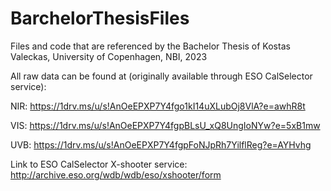 # BarchelorThesisFiles

Files and code that are referenced by the Bachelor Thesis of Kostas Valeckas, University of Copenhagen, NBI, 2023

All raw data can be found at (originally available through ESO CalSelector service):

NIR: https://1drv.ms/u/s!AnOeEPXP7Y4fgo1kI14uXLubOj8VlA?e=awhR8t

VIS: https://1drv.ms/u/s!AnOeEPXP7Y4fgpBLsU_xQ8UngIoNYw?e=5xB1mw

UVB: https://1drv.ms/u/s!AnOeEPXP7Y4fgpFoNJpRh7YilflReg?e=AYHvhg

Link to ESO CalSelector X-shooter service: 
http://archive.eso.org/wdb/wdb/eso/xshooter/form


